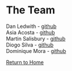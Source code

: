 # The Team
Dan Ledwith - [github](https://github.com/dledw001) <br />
Asia Acosta - [github](https://github.com/aacos007) <br />
Martin Salisbury - [github](https://github.com/Knulleffect) <br />
Diogo Silva - [github](https://github.com/dfern005) <br />
Dominique Mora - [github](https://github.com/Dominique10) <br />

<p><a href="https://dledw001.github.io/BabyBites/">Return to Home</a></p>